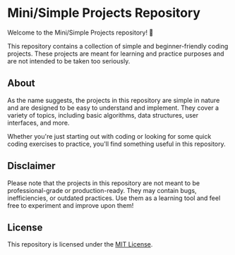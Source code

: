 # Mini/Simple Projects Repository

Welcome to the Mini/Simple Projects repository! 🚀

This repository contains a collection of simple and beginner-friendly coding projects. These projects are meant for learning and practice purposes and are not intended to be taken too seriously. 
## About

As the name suggests, the projects in this repository are simple in nature and are designed to be easy to understand and implement. They cover a variety of topics, including basic algorithms, data structures, user interfaces, and more.

Whether you're just starting out with coding or looking for some quick coding exercises to practice, you'll find something useful in this repository.

## Disclaimer

Please note that the projects in this repository are not meant to be professional-grade or production-ready. They may contain bugs, inefficiencies, or outdated practices. Use them as a learning tool and feel free to experiment and improve upon them!


## License

This repository is licensed under the [MIT License](LICENSE).
